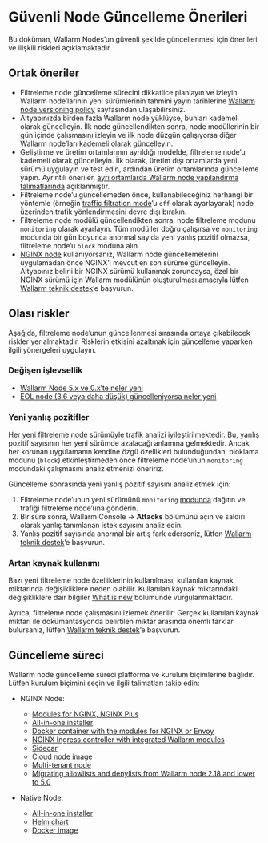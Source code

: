 # Güvenli Node Güncelleme Önerileri

Bu doküman, Wallarm Nodes’un güvenli şekilde güncellenmesi için önerileri ve ilişkili riskleri açıklamaktadır.

## Ortak öneriler

* Filtreleme node güncelleme sürecini dikkatlice planlayın ve izleyin. Wallarm node’larının yeni sürümlerinin tahmini yayın tarihlerine [Wallarm node versioning policy](versioning-policy.md) sayfasından ulaşabilirsiniz.
* Altyapınızda birden fazla Wallarm node yüklüyse, bunları kademeli olarak güncelleyin. İlk node güncellendikten sonra, node modüllerinin bir gün içinde çalışmasını izleyin ve ilk node düzgün çalışıyorsa diğer Wallarm node’ları kademeli olarak güncelleyin.
* Geliştirme ve üretim ortamlarının ayrıldığı modelde, filtreleme node’u kademeli olarak güncelleyin. İlk olarak, üretim dışı ortamlarda yeni sürümü uygulayın ve test edin, ardından üretim ortamlarında güncelleme yapın. Ayrıntılı öneriler, [ayrı ortamlarda Wallarm node yapılandırma talimatlarında](../admin-en/configuration-guides/wallarm-in-separated-environments/configure-wallarm-in-separated-environments.md#gradual-rollout-of-new-wallarm-node-changes) açıklanmıştır.
* Filtreleme node’u güncellemeden önce, kullanabileceğiniz herhangi bir yöntemle (örneğin [traffic filtration mode](../admin-en/configure-wallarm-mode.md)’u `off` olarak ayarlayarak) node üzerinden trafik yönlendirmesini devre dışı bırakın.
* Filtreleme node modülü güncellendikten sonra, node filtreleme modunu `monitoring` olarak ayarlayın. Tüm modüller doğru çalışırsa ve `monitoring` modunda bir gün boyunca anormal sayıda yeni yanlış pozitif olmazsa, filtreleme node’u `block` moduna alın.
* [NGINX node](../installation/nginx-native-node-internals.md#nginx-node) kullanıyorsanız, Wallarm node güncellemelerini uygulamadan önce NGINX’i mevcut en son sürüme güncelleyin. Altyapınız belirli bir NGINX sürümü kullanmak zorundaysa, özel bir NGINX sürümü için Wallarm modülünün oluşturulması amacıyla lütfen [Wallarm teknik destek](mailto:support@wallarm.com)’e başvurun.

## Olası riskler

Aşağıda, filtreleme node’unun güncellenmesi sırasında ortaya çıkabilecek riskler yer almaktadır. Risklerin etkisini azaltmak için güncelleme yaparken ilgili yönergeleri uygulayın.

### Değişen işlevsellik

* [Wallarm Node 5.x ve 0.x’te neler yeni](what-is-new.md)
* [EOL node (3.6 veya daha düşük) güncelleniyorsa neler yeni](older-versions/what-is-new.md)

### Yeni yanlış pozitifler

Her yeni filtreleme node sürümüyle trafik analizi iyileştirilmektedir. Bu, yanlış pozitif sayısının her yeni sürümde azalacağı anlamına gelmektedir. Ancak, her korunan uygulamanın kendine özgü özellikleri bulunduğundan, bloklama modunu (`block`) etkinleştirmeden önce filtreleme node’unun `monitoring` modundaki çalışmasını analiz etmenizi öneririz.

Güncelleme sonrasında yeni yanlış pozitif sayısını analiz etmek için:

1. Filtreleme node’unun yeni sürümünü `monitoring` [modunda](../admin-en/configure-wallarm-mode.md) dağıtın ve trafiği filtreleme node’una gönderin.
2. Bir süre sonra, Wallarm Console → **Attacks** bölümünü açın ve saldırı olarak yanlış tanımlanan istek sayısını analiz edin.
3. Yanlış pozitif sayısında anormal bir artış fark ederseniz, lütfen [Wallarm teknik destek](mailto:support@wallarm.com)’e başvurun.

### Artan kaynak kullanımı

Bazı yeni filtreleme node özelliklerinin kullanılması, kullanılan kaynak miktarında değişikliklere neden olabilir. Kullanılan kaynak miktarındaki değişikliklere dair bilgiler [What is new](what-is-new.md) bölümünde vurgulanmaktadır.

Ayrıca, filtreleme node çalışmasını izlemek önerilir: Gerçek kullanılan kaynak miktarı ile dokümantasyonda belirtilen miktar arasında önemli farklar bulursanız, lütfen [Wallarm teknik destek](mailto:support@wallarm.com)’e başvurun.

## Güncelleme süreci

Wallarm node güncelleme süreci platforma ve kurulum biçimlerine bağlıdır. Lütfen kurulum biçimini seçin ve ilgili talimatları takip edin:

* NGINX Node:

    * [Modules for NGINX, NGINX Plus](nginx-modules.md)
    * [All-in-one installer](all-in-one.md)
    * [Docker container with the modules for NGINX or Envoy](docker-container.md)
    * [NGINX Ingress controller with integrated Wallarm modules](ingress-controller.md)
    * [Sidecar](sidecar-proxy.md)
    * [Cloud node image](cloud-image.md)
    * [Multi-tenant node](multi-tenant.md)
    * [Migrating allowlists and denylists from Wallarm node 2.18 and lower to 5.0](migrate-ip-lists-to-node-3.md)
* Native Node:

    * [All-in-one installer](native-node/all-in-one.md)
    * [Helm chart](native-node/helm-chart.md)
    * [Docker image](native-node/docker-image.md)